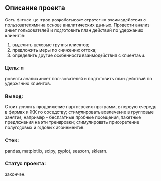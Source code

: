 ## Описание проекта
Сеть фитнес-центров разрабатывает стратегию взаимодействия с пользователями на основе аналитических данных.
Провести анализ анкет пользователей и подготовить план действий по удержанию клиентов:
1) выделить целевые группы клиентов;
2) предложить меры по снижению оттока;
3) определить другие особенности взаимодействия с клиентами.

### Цель: п
ровести анализ анкет пользователей и подготовить план действий по удержанию клиентов.
### Вывод: 
Стоит усилить продвижение партнерских программ, в первую очередь в фирмах и ЖК по соседству; стимулировать вовлечение в групповые занятия, например - бесплатные пробные посещения, пакетные предложения на эти тренировки; стимулировать приобретение полугодовых и годовых абонементов.
### Стек: 
pandas, matplotlib, scipy, pyplot, seaborn, sklearn.
### Статус проекта: 
закончен.
